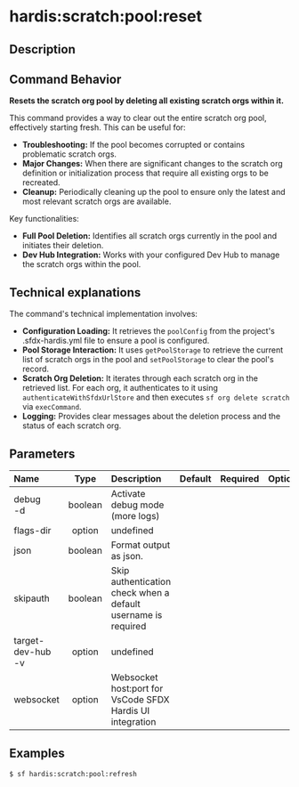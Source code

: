 <!-- This file has been generated with command 'sf hardis:doc:plugin:generate'. Please do not update it manually or it may be overwritten -->
# hardis:scratch:pool:reset

## Description


## Command Behavior

**Resets the scratch org pool by deleting all existing scratch orgs within it.**

This command provides a way to clear out the entire scratch org pool, effectively starting fresh. This can be useful for:

- **Troubleshooting:** If the pool becomes corrupted or contains problematic scratch orgs.
- **Major Changes:** When there are significant changes to the scratch org definition or initialization process that require all existing orgs to be recreated.
- **Cleanup:** Periodically cleaning up the pool to ensure only the latest and most relevant scratch orgs are available.

Key functionalities:

- **Full Pool Deletion:** Identifies all scratch orgs currently in the pool and initiates their deletion.
- **Dev Hub Integration:** Works with your configured Dev Hub to manage the scratch orgs within the pool.

## Technical explanations

The command's technical implementation involves:

- **Configuration Loading:** It retrieves the `poolConfig` from the project's .sfdx-hardis.yml file to ensure a pool is configured.
- **Pool Storage Interaction:** It uses `getPoolStorage` to retrieve the current list of scratch orgs in the pool and `setPoolStorage` to clear the pool's record.
- **Scratch Org Deletion:** It iterates through each scratch org in the retrieved list. For each org, it authenticates to it using `authenticateWithSfdxUrlStore` and then executes `sf org delete scratch` via `execCommand`.
- **Logging:** Provides clear messages about the deletion process and the status of each scratch org.


## Parameters

| Name                  |  Type   | Description                                                   | Default | Required | Options |
|:----------------------|:-------:|:--------------------------------------------------------------|:-------:|:--------:|:-------:|
| debug<br/>-d          | boolean | Activate debug mode (more logs)                               |         |          |         |
| flags-dir             | option  | undefined                                                     |         |          |         |
| json                  | boolean | Format output as json.                                        |         |          |         |
| skipauth              | boolean | Skip authentication check when a default username is required |         |          |         |
| target-dev-hub<br/>-v | option  | undefined                                                     |         |          |         |
| websocket             | option  | Websocket host:port for VsCode SFDX Hardis UI integration     |         |          |         |

## Examples

```shell
$ sf hardis:scratch:pool:refresh
```


